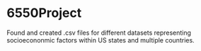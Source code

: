 # 6550Project
Found and created .csv files for different datasets representing socioecononmic factors within US states and multiple countries. 
